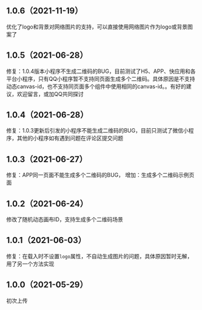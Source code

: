 ## 1.0.6（2021-11-19）
优化了logo和背景对网络图片的支持，可以直接使用网络图片作为logo或背景图案了
## 1.0.5（2021-06-28）
修复：1.0.4版本小程序不生成二维码的BUG，目前测试了H5、APP、快应用和各平台小程序，只有QQ小程序暂不支持同页面生成多个二维码。具体原因是不支持动态canvas-id，也不支持同页面多个组件中使用相同的canvas-id。。有好的建议，欢迎留言，或加QQ共同探讨
## 1.0.4（2021-06-28）
修复：1.0.3更新后引发的小程序不能生成二维码的BUG，目前只测试了微信小程序，其他的小程序如有遇到问题在评论区提交问题
## 1.0.3（2021-06-27）
修复：APP同一页面不能生成多个二维码的BUG，
增加：生成多个二维码示例页面
## 1.0.2（2021-06-24）
修改了随机动态画布ID，支持生成多个二维码场景
## 1.0.1（2021-06-03）
修复：在载入时不设置`logo`属性，不自动生成图片的问题，具体原因暂时无解，用了另一个方法实现
## 1.0.0（2021-05-29）
初次上传
